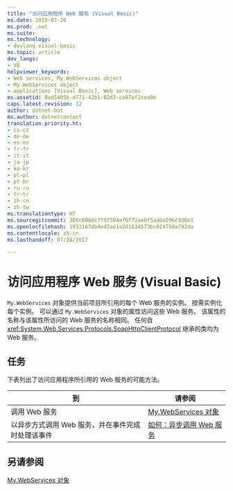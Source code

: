 ```yaml
---
title: "访问应用程序 Web 服务 (Visual Basic)"
ms.date: 2015-07-20
ms.prod: .net
ms.suite: 
ms.technology:
- devlang-visual-basic
ms.topic: article
dev_langs:
- VB
helpviewer_keywords:
- Web services, My.WebServices object
- My.WebServices object
- applications [Visual Basic], Web services
ms.assetid: 8ad5405b-e771-42b1-82d3-ce97af2cea9e
caps.latest.revision: 12
author: dotnet-bot
ms.author: dotnetcontent
translation.priority.ht:
- cs-cz
- de-de
- es-es
- fr-fr
- it-it
- ja-jp
- ko-kr
- pl-pl
- pt-br
- ru-ru
- tr-tr
- zh-cn
- zh-tw
ms.translationtype: HT
ms.sourcegitcommit: 306c608dc7f97594ef6f72ae0f5aaba596c936e1
ms.openlocfilehash: 1933167db4e42ae1a2d1634573bc824750a792da
ms.contentlocale: zh-cn
ms.lasthandoff: 07/28/2017

---
```

# <a name="accessing-application-web-services-visual-basic"></a>访问应用程序 Web 服务 (Visual Basic)
`My.WebServices` 对象提供当前项目所引用的每个 Web 服务的实例。 按需实例化每个实例。 可以通过 `My.WebServices` 对象的属性访问这些 Web 服务。 该属性的名称与该属性所访问的 Web 服务的名称相同。 任何自 <xref:System.Web.Services.Protocols.SoapHttpClientProtocol> 继承的类均为 Web 服务。  
  
## <a name="tasks"></a>任务  
 下表列出了访问应用程序所引用的 Web 服务的可能方法。  
  
|到|请参阅|  
|---|---|   
|调用 Web 服务|[My.WebServices 对象](../../../visual-basic/language-reference/objects/my-webservices-object.md)|  
|以异步方式调用 Web 服务，并在事件完成时处理该事件|[如何：异步调用 Web 服务](../../../visual-basic/developing-apps/programming/how-to-call-a-web-service-asynchronously.md)|  
  
## <a name="see-also"></a>另请参阅  
 [My.WebServices 对象](../../../visual-basic/language-reference/objects/my-webservices-object.md)

